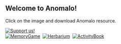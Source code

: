 <h2>Welcome to Anomalo!</h2>
<p>Click on the image and download Anomalo resource.</p>
<a href="https://www.paypal.com/cgi-bin/webscr?cmd=_s-xclick&hosted_button_id=C7RDUMHNRMR28&source=url" target="_blank" rel="noopener noreferrer"><img src="https://github.com/matejmeglic/anomalo/blob/tjasa/src/img/Donate_175px.jpg?raw=true" alt="Support us!"/></a><br />
<a href="https://bit.ly/anomalomemorygame" target="_blank" rel="noopener noreferrer"><img src="https://github.com/matejmeglic/anomalo/blob/tjasa/src/img/EN_Memory_350px.jpg?raw=true" alt="MemoryGame"/></a>&nbsp;
<a href="https://bit.ly/anomaloherbarium" target="_blank" rel="noopener noreferrer"><img src="https://github.com/matejmeglic/anomalo/blob/tjasa/src/img/EN_Herbarium_350px.jpg?raw=true" alt="Herbarium"/></a>&nbsp;
<a href="https://bit.ly/anomaloactivitybook" target="_blank" rel="noopener noreferrer"><img src="https://github.com/matejmeglic/anomalo/blob/tjasa/src/img/SAHActivityBook_350px.jpg?raw=true" alt="ActivityBook"/></a>
